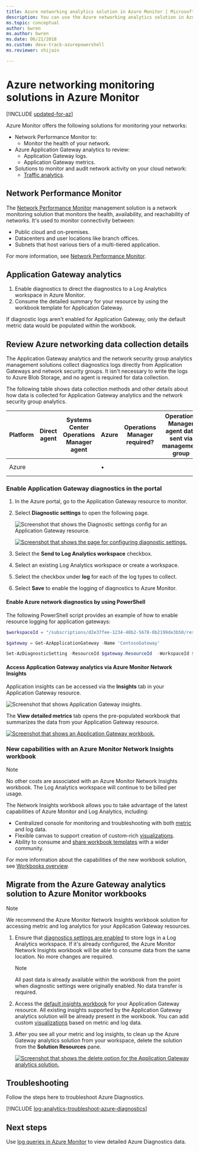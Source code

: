 ```yaml
---
title: Azure networking analytics solution in Azure Monitor | Microsoft Docs
description: You can use the Azure networking analytics solution in Azure Monitor to review Azure network security group logs and Azure Application Gateway logs.
ms.topic: conceptual
author: bwren
ms.author: bwren
ms.date: 06/21/2018 
ms.custom: devx-track-azurepowershell
ms.reviewer: shijain

---
```


# Azure networking monitoring solutions in Azure Monitor

[!INCLUDE [updated-for-az](../../../includes/updated-for-az.md)]

Azure Monitor offers the following solutions for monitoring your networks:
* Network Performance Monitor to:
    * Monitor the health of your network.
* Azure Application Gateway analytics to review:
    * Application Gateway logs.
    * Application Gateway metrics.
* Solutions to monitor and audit network activity on your cloud network:
    * [Traffic analytics](../../networking/network-monitoring-overview.md#traffic-analytics).

## Network Performance Monitor

The [Network Performance Monitor](../../networking/network-monitoring-overview.md) management solution is a network monitoring solution that monitors the health, availability, and reachability of networks. It's used to monitor connectivity between:

* Public cloud and on-premises.
* Datacenters and user locations like branch offices.
* Subnets that host various tiers of a multi-tiered application.

For more information, see [Network Performance Monitor](../../networking/network-monitoring-overview.md).

## Application Gateway analytics

1. Enable diagnostics to direct the diagnostics to a Log Analytics workspace in Azure Monitor.
1. Consume the detailed summary for your resource by using the workbook template for Application Gateway.

If diagnostic logs aren't enabled for Application Gateway, only the default metric data would be populated within the workbook.

## Review Azure networking data collection details
The Application Gateway analytics and the network security group analytics management solutions collect diagnostics logs directly from Application Gateways and network security groups. It isn't necessary to write the logs to Azure Blob Storage, and no agent is required for data collection.

The following table shows data collection methods and other details about how data is collected for Application Gateway analytics and the network security group analytics.

| Platform | Direct agent | Systems Center Operations Manager agent | Azure | Operations Manager required? | Operations Manager agent data sent via management group | Collection frequency |
| --- | --- | --- | --- | --- | --- | --- |
| Azure |  |  |&#8226; |  |  |When logged |

### Enable Application Gateway diagnostics in the portal

1. In the Azure portal, go to the Application Gateway resource to monitor.
1. Select **Diagnostic settings** to open the following page.

   ![Screenshot that shows the Diagnostic settings config for an Application Gateway resource.](media/azure-networking-analytics/diagnostic-settings-1.png)

   [![Screenshot that shows the page for configuring diagnostic settings.](media/azure-networking-analytics/diagnostic-settings-2.png)](media/azure-networking-analytics/application-gateway-diagnostics-2.png#lightbox)

1. Select the **Send to Log Analytics workspace** checkbox.
1. Select an existing Log Analytics workspace or create a workspace.
1. Select the checkbox under **log** for each of the log types to collect.
1. Select **Save** to enable the logging of diagnostics to Azure Monitor.

#### Enable Azure network diagnostics by using PowerShell

The following PowerShell script provides an example of how to enable resource logging for application gateways:

```powershell
$workspaceId = "/subscriptions/d2e37fee-1234-40b2-5678-0b2199de3b50/resourcegroups/oi-default-east-us/providers/microsoft.operationalinsights/workspaces/rollingbaskets"

$gateway = Get-AzApplicationGateway -Name 'ContosoGateway'

Set-AzDiagnosticSetting -ResourceId $gateway.ResourceId  -WorkspaceId $workspaceId -Enabled $true
```

#### Access Application Gateway analytics via Azure Monitor Network Insights

Application insights can be accessed via the **Insights** tab in your Application Gateway resource.

![Screenshot that shows Application Gateway insights.](media/azure-networking-analytics/azure-appgw-insights.png)

The **View detailed metrics** tab opens the pre-populated workbook that summarizes the data from your Application Gateway resource.

[![Screenshot that shows an Application Gateway workbook.](media/azure-networking-analytics/azure-appgw-workbook.png)](media/azure-networking-analytics/application-gateway-workbook.png#lightbox)

### New capabilities with an Azure Monitor Network Insights workbook

> [!NOTE]
> No other costs are associated with an Azure Monitor Network Insights workbook. The Log Analytics workspace will continue to be billed per usage.

The Network Insights workbook allows you to take advantage of the latest capabilities of Azure Monitor and Log Analytics, including:

* Centralized console for monitoring and troubleshooting with both [metric](../../network-watcher/network-insights-overview.md#resource-health-and-metrics) and log data.
* Flexible canvas to support creation of custom-rich [visualizations](../visualize/workbooks-overview.md#visualizations).
* Ability to consume and [share workbook templates](../visualize/workbooks-templates.md) with a wider community.

For more information about the capabilities of the new workbook solution, see [Workbooks overview](../visualize/workbooks-overview.md).

## Migrate from the Azure Gateway analytics solution to Azure Monitor workbooks

> [!NOTE]
> We recommend the Azure Monitor Network Insights workbook solution for accessing metric and log analytics for your Application Gateway resources.

1. Ensure that [diagnostics settings are enabled](#enable-application-gateway-diagnostics-in-the-portal) to store logs in a Log Analytics workspace. If it's already configured, the Azure Monitor Network Insights workbook will be able to consume data from the same location. No more changes are required.

    > [!NOTE]
    > All past data is already available within the workbook from the point when diagnostic settings were originally enabled. No data transfer is required.

1. Access the [default insights workbook](#access-azure-application-gateway-analytics-via-azure-monitor-network-insights) for your Application Gateway resource. All existing insights supported by the Application Gateway analytics solution will be already present in the workbook. You can add custom [visualizations](../visualize/workbooks-overview.md#visualizations) based on metric and log data.

1. After you see all your metric and log insights, to clean up the Azure Gateway analytics solution from your workspace, delete the solution from the **Solution Resources** pane.

   [![Screenshot that shows the delete option for the Application Gateway analytics solution.](media/azure-networking-analytics/azure-appgw-analytics-delete.png)](media/azure-networking-analytics/application-gateway-analytics-delete.png#lightbox)

## Troubleshooting

Follow the steps here to troubleshoot Azure Diagnostics.

[!INCLUDE [log-analytics-troubleshoot-azure-diagnostics](../../../includes/log-analytics-troubleshoot-azure-diagnostics.md)]

## Next steps
Use [log queries in Azure Monitor](../logs/log-query-overview.md) to view detailed Azure Diagnostics data.
